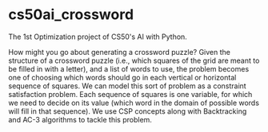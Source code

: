 # cs50ai_crossword
The 1st Optimization project of CS50's AI with Python.

How might you go about generating a crossword puzzle? Given the structure of a crossword puzzle (i.e., which squares of the grid are meant to be filled in with a letter), and a list of words to use, the problem becomes one of choosing which words should go in each vertical or horizontal sequence of squares. We can model this sort of problem as a constraint satisfaction problem. Each sequence of squares is one variable, for which we need to decide on its value (which word in the domain of possible words will fill in that sequence). We use CSP concepts along with Backtracking and AC-3 algorithms to tackle this problem. 

